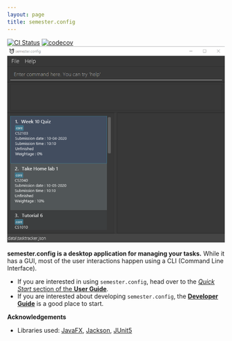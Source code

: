 ```yaml
---
layout: page
title: semester.config
---
```


[![CI Status](https://github.com/se-edu/addressbook-level3/workflows/Java%20CI/badge.svg)](https://github.com/se-edu/addressbook-level3/actions)
[![codecov](https://codecov.io/gh/AY2021S2-CS2103-T14-4/tp/branch/master/graph/badge.svg?token=HhZ0Zvs4ml)](https://codecov.io/gh/AY2021S2-CS2103-T14-4/tp)
![Ui](images/v1.3.1_Ui.png)

**semester.config is a desktop application for managing your tasks.** While it has a GUI, most of the user interactions happen using a CLI (Command Line Interface).

* If you are interested in using `semester.config`, head over to the [_Quick Start_ section of the **User Guide**](UserGuide.html#quick-start).
* If you are interested about developing `semester.config`, the [**Developer Guide**](DeveloperGuide.html) is a good place to start.


**Acknowledgements**

* Libraries used: [JavaFX](https://openjfx.io/), [Jackson](https://github.com/FasterXML/jackson), [JUnit5](https://github.com/junit-team/junit5)
